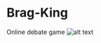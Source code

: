 # Brag-King
Online debate game
![alt text](https://raw.githubusercontent.com/JacobbLu/Brag-King/edit/master/READMEmd)
